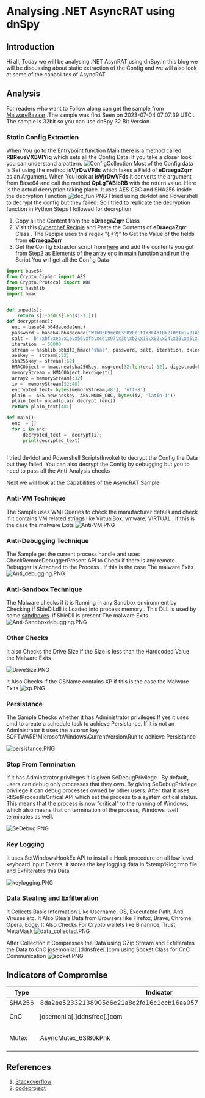# Analysing .NET AsyncRAT using dnSpy

## Introduction
Hi all, Today we will be analysing .NET AsynRAT using dnSpy.In this blog we will be discussing about static extraction of the Config and we will also look at some of the capabilites of AsyncRAT. 

## Analysis
For readers who want to Follow along can get the sample from [MalwareBazaar](https://bazaar.abuse.ch/sample/8da2ee52332138905d6c21a8c2fd16c1ccb16aa057b64df7e66f2bd38664e86f/) .The sample was first Seen on 2023-07-04 07:07:39 UTC
. The sample is 32bit so you can use dnSpy 32 Bit Version. 

### Static Config Extraction

When You go to the Entrypoint function Main there is a method called **RBReueVXBVIYiq** which sets all the Config Data. If you take a closer look you can understand a pattern. 
![ConfigCollection](ConfigCollection.PNG)
Most of the Config data is Set using the method **isVjrDwVFds** which takes a Field of **eDraegaZqrr**  as an Argument. When You look at  **isVjrDwVFds** it converts the argument from Base64 and call the method **QpLgTABIbRB** with the return value. Here is the actual decryption taking place. It uses AES CBC and SHA256 inside the decryption Function
![dec_fun.PNG](dec_fun.PNG)
I tried using de4dot and Powershell to decrypt the config but they failed. So I tried to replicate the decryption function in Python
Steps I followed for decryption
1) Copy all the Content  from the **eDraegaZqrr** Class
2) Visit this [Cyberchef Recipie](https://gchq.github.io/CyberChef/#recipe=Regular_expression('User%20defined','%22(.*?)%22',true,true,false,false,false,false,'List%20matches')) and Paste the Contents of **eDraegaZqrr** Class . The Recipie uses  this regex "(.*?)" to Get the Value of the  fields from **eDraegaZqrr** 
3) Get the Config Extractor script from [here](https://github.com/irfan-eternal/blog_temp/blob/main/AzyncRAT/config_extract.py) and add the contents you got from Step2 as Elements of the array enc in main function and run the Script You will get all the Config Data  

```Python
import base64
from Crypto.Cipher import AES
from Crypto.Protocol import KDF
import hashlib
import hmac


def unpad(s):
    return s[:-ord(s[len(s)-1:])]
def decrypt(enc):
  enc = base64.b64decode(enc)
  password = base64.b64decode("W1h0cU9mc0E3S0VFcEt1Y3F4d1BkZTRMTk1vZ1A5aWY=");
  salt =  b'\xbf\xeb\x1e\x56\xfb\xcd\x97\x3b\xb2\x19\x02\x24\x30\xa5\x78\x43\x00\x3d\x56\x44\xd2\x1e\x62\xb9\xd4\xf1\x80\xe7\xe6\xc3\x39\x41'
  iteration  = 50000
  stream = hashlib.pbkdf2_hmac("shal", password, salt, iteration, dklen = 100)
  aeskey =  stream[:32]
  sha256key = stream[:62]
  HMACObject = hmac.new(sha256key, msg=enc[32:len(enc)-32], digestmod=hashlib.sha256)
  memoryStream = HMACObject.hexdigest()
  array2 = memoryStream[:32]
  iv =  memoryStream[32:48]
  encrypted_text= bytes(memoryStream[48:], 'utf-8')
  plain =  AES.new(aeskey, AES.MODE_CBC, bytes(iv, 'latin-1'))
  plain_text= unpad(plain.decrypt (enc))
  return plain_text[48:]

def main():
  enc  = []
  for i in enc:
      decrypted_text =  decrypt(i);
      print(decrypted_text)
      
 ```
 I tried de4dot and Powershell Scripts(Invoke) to decrypt the Config the Data but they failed. You can also decrypt the Config by debugging but you to need to pass all the Anti-Analysis checks

Next we will look at the Capabilities of the AsyncRAT Sample

### Anti-VM Technique

The Sample uses WMI Queries to check the manufacturer details and check if it contains VM related strings like VirtualBox, vmware, VIRTUAL . if this is the case the malware Exits
![Anti-VM.PNG](Anti-VM.PNG)

### Anti-Debugging Technique

The Sample get the current process handle and uses CheckRemoteDebuggerPresent API to Check if there is any remote Debugger is Attached to the Process . if this is the case The malware Exits
![Anti_debugging.PNG](Anti_debugging.PNG)

### Anti-Sandbox Technique

The Malware checks if it is Running in any Sandbox environment by Checking if SbieDll.dll is Loaded into process memory . This DLL is used by some [sandboxes](https://sandboxie-website-archive.github.io/www.sandboxie.com/SBIE_DLL_API.html). if SbieDll is present The malware Exits
![Anti-Sandboxdebugging.PNG](Anti-Sandbox.PNG)

### Other Checks

It also Checks the Drive Size if the Size is less than the Hardcoded Value the Malware Exits

![DriveSize.PNG](DriveSize.PNG)

It Also Checks if the OSName contains XP if this is the case the Malware Exits
![xp.PNG](xp.PNG)


### Persistance

The Sample Checks whether it has Administrator privileges If yes it uses cmd to create a schedule task to achieve Persistance. If it is not an Administrator it uses the autorun key SOFTWARE\Microsoft\Windows\CurrentVersion\Run to achieve Persistance

![persistance.PNG](persistance.PNG)

### Stop From Termination

If it has Adminstrator privileges it is given SeDebugPrivilege . By default, users can debug only processes that they own. By giving SeDebugPrivilege privilege it can debug processes owned by other users.  After that it uses RtlSetProcessIsCritical API  which  set the process to a system critical status. This means that the process is now "critical" to the running of Windows, which also means that on termination of the process, Windows itself terminates as well. 

![SeDebug.PNG](SeDebug.PNG)

### Key Logging

It uses SetWindowsHookEx API to install a Hook procedure on all low level keyboard input Events. it stores the key logging data in %temp%log.tmp file and Exfilterates this Data

![keylogging.PNG](keylogging.PNG)


### Data Stealing and Exfilteration

It Collects Basic Information Like Username, OS, Executable Path, Anti Viruses etc. It Also Steals Data from Browsers like Firefox, Brave, Chrome, Opera, Edge. It Also Checks For Crypto  wallets like Binannce, Trust, MetaMask
![data_collected.PNG](data_collected.PNG)


After Collection it Compresses the Data using GZip Stream and Exfilterates the Data to CnC josemonila[.]ddnsfree[.]com using Socket Class for CnC Communication
![socket.PNG](socket.PNG)


## Indicators of Compromise

| Type   | Indicator                                                        | Description                                                                 |
| ------ | ---------------------------------------------------------------- | --------------------------------------------------------------------------- |
| SHA256 | 8da2ee52332138905d6c21a8c2fd16c1ccb16aa057b64df7e66f2bd38664e86f | Initial File                                                                |
| CnC    | josemonila[.]ddnsfree[.]com                                      | Exfilteration of Data                                                       |
| Mutex  | AsyncMutex_6SI80kPnk                                             | To make sure to Run only once                                               |

## References

1) [Stackoverflow](https://stackoverflow.com/questions/12524994/encrypt-and-decrypt-using-pycrypto-aes-256) 
2) [codeproject](https://www.codeproject.com/Articles/43405/Protecting-Your-Process-with-RtlSetProcessIsCriti) 

 


